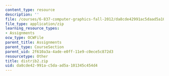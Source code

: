```yaml
---
content_type: resource
description: ''
file: /courses/6-837-computer-graphics-fall-2012/da8cde42991ac5daad5a101345c454d4_distrib2.zip
file_type: application/zip
learning_resource_types:
- Assignments
ocw_type: OCWFile
parent_title: Assignments
parent_type: CourseSection
parent_uid: 2f610a3a-4ade-e0ff-11e9-c0ece5c872d3
resourcetype: Other
title: distrib2.zip
uid: da8cde42-991a-c5da-ad5a-101345c454d4
---
```

